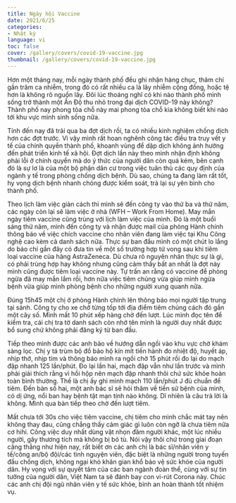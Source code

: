 ```yaml
---
title: Ngày hội Vaccine
date: 2021/6/25
categories:
- Nhật ký
language: vi
toc: false
cover: /gallery/covers/covid-19-vaccine.jpg
thumbnail: /gallery/covers/covid-19-vaccine.jpg
---
```

Hơn một tháng nay, mỗi ngày thành phố đều ghi nhận hàng chục, thâm chí gần trăm ca nhiễm, trong đó có rất nhiều ca là lây nhiễm cộng đồng, hoặc tệ hơn là không rõ nguồn lây. Đôi lúc thoáng nghĩ có khi nào thành phố mình sống trở thành một Ấn Độ thu nhỏ trong đại dịch COVID-19 này không? Thành phố nay phong tỏa chỗ này mai phong tỏa chỗ kia không biết khi nào tới khu vực mình sinh sống nữa.

<!-- more -->

Tính đến nay đã trải qua ba đợt dịch rồi, ta có nhiều kinh nghiệm chống dịch hơn các đợt trước. Vì vậy mình rất hoan nghênh công tác điều tra truy vết y tế của chính quyền thành phố, khoanh vùng để dập dịch không ảnh hưởng đến phát triển kinh tế xã hội. Đợt dịch lần này theo mình nhận định không phải lỗi ở chính quyền mà do ý thức của người dân còn quá kém, bên cạnh đó là sự lơ là của một bộ phận dân cư trong việc tuân thủ các quy định của ngành y tế trong phòng chống dịch bệnh. Dù sao, chúng ta đang làm rất tốt, hy vọng dịch bệnh nhanh chóng được kiểm soát, trả lại sự yên bình cho thành phố.

Theo lịch làm việc giản cách thì mình sẽ đến công ty vào thứ ba và thứ năm, các ngày còn lại sẽ làm việc ở nhà (WFH – Work From Home). May mắn ngày tiêm vaccine cũng trùng với lịch làm việc của mình. Đó là một buổi sáng thứ năm, mình đến công ty và nhận được mail của phòng Hành chính thông báo về việc chích vaccine cho nhân viên đang làm việc tại Khu Công nghệ cao kèm cả danh sách nữa. Thực sự ban đầu mình có một chút lo lắng do báo chí gần đây có đưa tin về một số trường hợp tử vong sau khi tiêm loại vaccine của hãng AstraZeneca. Dù chưa rõ nguyên nhân thực sự là gì, có phải trùng hợp hay không nhưng cũng cảm thấy bất an nhất là đợt này mình cũng được tiêm loại vaccine này. Tự trấn an rằng có vaccine để phòng ngừa đã may mắn lắm rồi, hơn nữa việc tiêm chủng vừa giúp mình ngừa bệnh vừa giúp mình phòng bệnh cho những người xung quanh nữa.

Đúng 15h45 một chị ở phòng Hành chính lên thông báo mọi người tập trung tại sảnh. Công ty cho xe chở từng tốp tới địa điểm tiêm chủng cách đó gần một cây số. Mình mất 10 phút xếp hàng chờ đến lượt. Lúc mình đọc tên để kiểm tra, cái chị tra tờ danh sách còn nhớ tên mình là người duy nhất được bổ sung chứ không phải đăng ký từ ban đầu.

Tiếp theo mình được các anh bảo về hướng dẫn ngồi vào khu vực chờ khám sàng lọc. Chị y tá trùm bộ đồ bảo hộ kín mít tiến hành đo nhiệt độ, huyết áp, nhịp thở, nhịp tim và thông báo mình ra ngồi chờ 15 phút rồi đo lại do mạch đập nhanh 125 lần/phút. Đo lại lần hai, mạch đập vẫn như lần trước và mình phải giải thích rằng vì hồi hộp nên mạch đập nhanh thôi chứ sức khỏe hoàn toàn bình thường. Thế là chị ấy ghi mình mạch 110 lần/phút J đủ chuẩn để tiêm. Đến bàn số hai, một anh bác sĩ sẽ hỏi thăm về tiền sử bệnh của mình, có dị ứng, nổi ban hay bệnh tật mạn tính nào không. Dĩ nhiên là câu trả lời là không. Mình qua bàn tiếp theo chờ đến lượt tiêm.

Mất chưa tới 30s cho việc tiêm vaccine, chị tiêm cho mình chắc mát tay nên không thay đau, cũng chẳng thấy cảm giác gì luôn còn ngỡ là chưa tiêm nữa cơ hihi. Công việc duy nhất dùng vật nhọn đâm người khác, một lúc nhiều người, gây thương tích mà không bị bỏ tù. Nói vậy thôi chứ trong giai đoạn căng thẳng như hiện nay, rất biết ơn các anh chị là bác sĩ/nhân viên y tế/công an/bộ đội/các tình nguyện viên, đặc biệt là những người trong tuyến đầu chống dịch, không ngại khó khăn gian khổ bảo vệ sức khỏe của người dân. Hy vọng với sự quyết tâm của các ban ngành đoàn thể, cùng với sự tin tưởng của người dân, Việt Nam ta sẽ đánh bay con vi-rút Corona này. Chúc các anh chị đội ngũ nhân viên y tế sức khỏe, bình an hoàn thành tốt nhiệm vụ.

